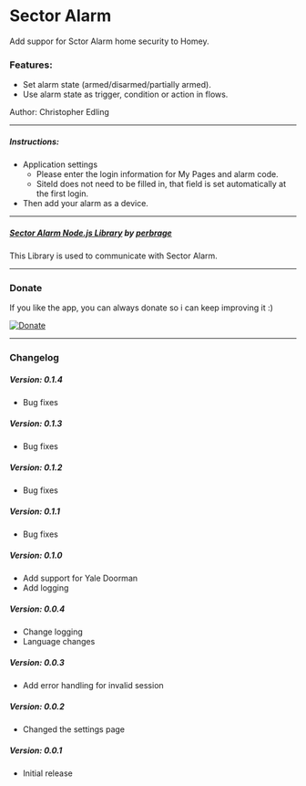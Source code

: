 # Sector Alarm

Add suppor for Sctor Alarm home security to Homey.

### Features:
* Set alarm state (armed/disarmed/partially armed).
* Use alarm state as trigger, condition or action in flows.

Author: Christopher Edling

---
##### Instructions:
* Application settings
  * Please enter the login information for My Pages and alarm code.
  * SiteId does not need to be filled in, that field is set automatically at the first login.
* Then add your alarm as a device.

---
##### [Sector Alarm Node.js Library](https://github.com/perbrage/sectoralarm) by [perbrage](https://github.com/perbrage)
This Library is used to communicate with Sector Alarm.

---
### Donate

If you like the app, you can always donate so i can keep improving it :)

[![Donate](https://www.paypalobjects.com/webstatic/en_US/i/btn/png/btn_donate_92x26.png)](https://paypal.me/christopheredling)

---
### Changelog

##### Version: 0.1.4
- Bug fixes

##### Version: 0.1.3
- Bug fixes

##### Version: 0.1.2
- Bug fixes

##### Version: 0.1.1
- Bug fixes

##### Version: 0.1.0
- Add support for Yale Doorman
- Add logging

##### Version: 0.0.4
- Change logging
- Language changes

##### Version: 0.0.3
- Add error handling for invalid session

##### Version: 0.0.2
- Changed the settings page

##### Version: 0.0.1
- Initial release